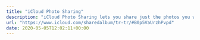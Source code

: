 ```yaml
---
title: "iCloud Photo Sharing"
description: "iCloud Photo Sharing lets you share just the photos you want with just the people you choose."
url: "https://www.icloud.com/sharedalbum/tr-tr/#B0p5VaUrzhPvpd"
date: 2020-05-05T12:02:11+00:00
---
```

